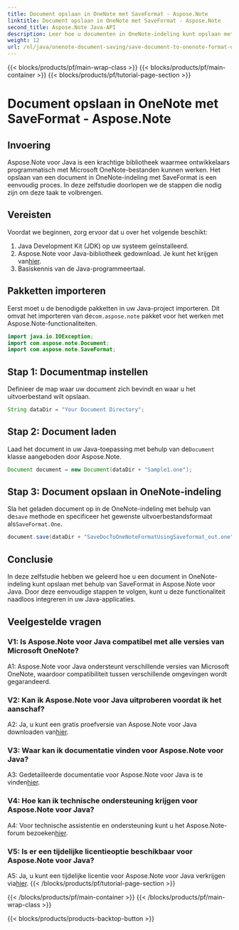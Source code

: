 ```yaml
---
title: Document opslaan in OneNote met SaveFormat - Aspose.Note
linktitle: Document opslaan in OneNote met SaveFormat - Aspose.Note
second_title: Aspose.Note Java-API
description: Leer hoe u documenten in OneNote-indeling kunt opslaan met Aspose.Note voor Java. Volg deze stapsgewijze tutorial voor een naadloze integratie in uw Java-applicaties.
weight: 12
url: /nl/java/onenote-document-saving/save-document-to-onenote-format-using-saveformat/
---
```


{{< blocks/products/pf/main-wrap-class >}}
{{< blocks/products/pf/main-container >}}
{{< blocks/products/pf/tutorial-page-section >}}

# Document opslaan in OneNote met SaveFormat - Aspose.Note

## Invoering

Aspose.Note voor Java is een krachtige bibliotheek waarmee ontwikkelaars programmatisch met Microsoft OneNote-bestanden kunnen werken. Het opslaan van een document in OneNote-indeling met SaveFormat is een eenvoudig proces. In deze zelfstudie doorlopen we de stappen die nodig zijn om deze taak te volbrengen.

## Vereisten

Voordat we beginnen, zorg ervoor dat u over het volgende beschikt:

1. Java Development Kit (JDK) op uw systeem geïnstalleerd.
2.  Aspose.Note voor Java-bibliotheek gedownload. Je kunt het krijgen van[hier](https://releases.aspose.com/note/java/).
3. Basiskennis van de Java-programmeertaal.

## Pakketten importeren

 Eerst moet u de benodigde pakketten in uw Java-project importeren. Dit omvat het importeren van de`com.aspose.note` pakket voor het werken met Aspose.Note-functionaliteiten.

```java
import java.io.IOException;
import com.aspose.note.Document;
import com.aspose.note.SaveFormat;
```

## Stap 1: Documentmap instellen

Definieer de map waar uw document zich bevindt en waar u het uitvoerbestand wilt opslaan.

```java
String dataDir = "Your Document Directory";
```

## Stap 2: Document laden

 Laad het document in uw Java-toepassing met behulp van de`Document` klasse aangeboden door Aspose.Note.

```java
Document document = new Document(dataDir + "Sample1.one");
```

## Stap 3: Document opslaan in OneNote-indeling

Sla het geladen document op in de OneNote-indeling met behulp van de`save` methode en specificeer het gewenste uitvoerbestandsformaat als`SaveFormat.One`.

```java
document.save(dataDir + "SaveDocToOneNoteFormatUsingSaveformat_out.one", SaveFormat.One);
```

## Conclusie

In deze zelfstudie hebben we geleerd hoe u een document in OneNote-indeling kunt opslaan met behulp van SaveFormat in Aspose.Note voor Java. Door deze eenvoudige stappen te volgen, kunt u deze functionaliteit naadloos integreren in uw Java-applicaties.

## Veelgestelde vragen

### V1: Is Aspose.Note voor Java compatibel met alle versies van Microsoft OneNote?

A1: Aspose.Note voor Java ondersteunt verschillende versies van Microsoft OneNote, waardoor compatibiliteit tussen verschillende omgevingen wordt gegarandeerd.

### V2: Kan ik Aspose.Note voor Java uitproberen voordat ik het aanschaf?

 A2: Ja, u kunt een gratis proefversie van Aspose.Note voor Java downloaden van[hier](https://releases.aspose.com/).

### V3: Waar kan ik documentatie vinden voor Aspose.Note voor Java?

 A3: Gedetailleerde documentatie voor Aspose.Note voor Java is te vinden[hier](https://reference.aspose.com/note/java/).

### V4: Hoe kan ik technische ondersteuning krijgen voor Aspose.Note voor Java?

 A4: Voor technische assistentie en ondersteuning kunt u het Aspose.Note-forum bezoeken[hier](https://forum.aspose.com/c/note/28).

### V5: Is er een tijdelijke licentieoptie beschikbaar voor Aspose.Note voor Java?

 A5: Ja, u kunt een tijdelijke licentie voor Aspose.Note voor Java verkrijgen via[hier](https://purchase.aspose.com/temporary-license/).
{{< /blocks/products/pf/tutorial-page-section >}}

{{< /blocks/products/pf/main-container >}}
{{< /blocks/products/pf/main-wrap-class >}}

{{< blocks/products/products-backtop-button >}}
